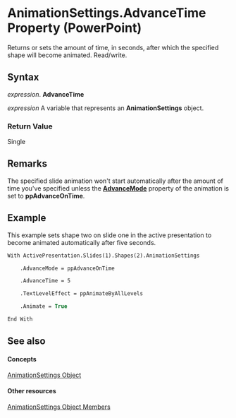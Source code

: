 
# AnimationSettings.AdvanceTime Property (PowerPoint)

Returns or sets the amount of time, in seconds, after which the specified shape will become animated. Read/write.


## Syntax

 _expression_. **AdvanceTime**

 _expression_ A variable that represents an **AnimationSettings** object.


### Return Value

Single


## Remarks

The specified slide animation won't start automatically after the amount of time you've specified unless the  **[AdvanceMode](0fc398c3-b7e6-5301-a19d-381d8ff35155.md)** property of the animation is set to **ppAdvanceOnTime**.


## Example

This example sets shape two on slide one in the active presentation to become animated automatically after five seconds.


```vb
With ActivePresentation.Slides(1).Shapes(2).AnimationSettings

    .AdvanceMode = ppAdvanceOnTime

    .AdvanceTime = 5

    .TextLevelEffect = ppAnimateByAllLevels

    .Animate = True

End With


```


## See also


#### Concepts


[AnimationSettings Object](ebbe4257-236b-35b4-bdf1-e92a1b4b417b.md)
#### Other resources


[AnimationSettings Object Members](89ef00c0-9427-703c-e890-c96cf6e80239.md)
